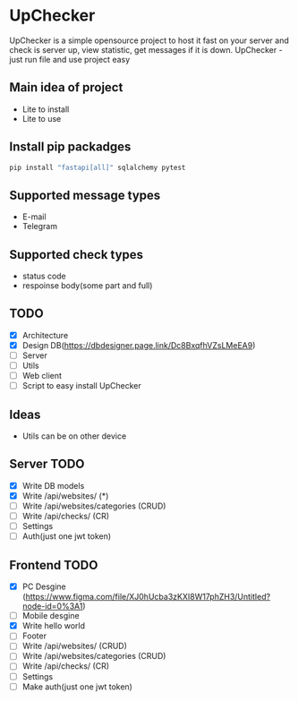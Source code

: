 # UpChecker

UpChecker is a simple opensource project to host it fast on your server and check is server up, view statistic, get messages if it is down. UpChecker - just run file and use project easy

## Main idea of project

- Lite to install
- Lite to use

## Install pip packadges

```bash
pip install "fastapi[all]" sqlalchemy pytest
```

## Supported message types

- E-mail
- Telegram

## Supported check types

- status code
- respoinse body(some part and full)

## TODO

- [x] Architecture
- [x] Design DB(<https://dbdesigner.page.link/Dc8BxqfhVZsLMeEA9>)
- [ ] Server
- [ ] Utils
- [ ] Web client
- [ ] Script to easy install UpChecker

## Ideas

- Utils can be on other device

## Server TODO

- [x] Write DB models
- [x] Write /api/websites/ (*)
- [ ] Write /api/websites/categories (CRUD)
- [ ] Write /api/checks/ (CR)
- [ ] Settings
- [ ] Auth(just one jwt token)

## Frontend TODO

- [x] PC Desgine (<https://www.figma.com/file/XJ0hUcba3zKXI8W17phZH3/Untitled?node-id=0%3A1>)
- [ ] Mobile desgine
- [x] Write hello world
- [ ] Footer
- [ ] Write /api/websites/ (CRUD)
- [ ] Write /api/websites/categories (CRUD)
- [ ] Write /api/checks/ (CR)
- [ ] Settings
- [ ] Make auth(just one jwt token)
